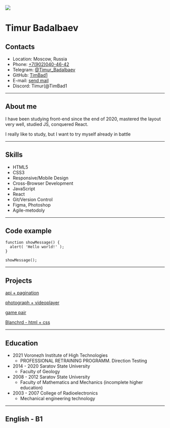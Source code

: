 ![](https://sun9-49.userapi.com/impg/CZgIKsq8CmFza5_dIKkS8dq480HBggcA5Z7NPA/d62nSqvCshY.jpg?size=1080x1034&quality=96&sign=5f46af709c4d43fd8ec8fbdc82c8c4dc&type=album)
# Timur Badalbaev

## Contacts
* Location: Moscow, Russia
* Phone: [+7(902)040-46-42](tel:+79020404642)
* Telegram: [@Timur_Badalbaev](https://t.me/Timur_Badalbaev)
* GitHub: [TimBad1](https://github.com/TimBad1)
* E-mail: [send mail](mailto:term1t88@mail.ru)
* Discord: Timur(@TimBad1

***
## About me
I have been studying front-end since the end of 2020, mastered the layout very well, studied JS, conquered React.
 
 I really like to study, but I want to try myself already in battle

***
## Skills
* HTML5
* CSS3
* Responsive/Mobile Design
* Cross-Browser Development
* JavaScript
* React
* Git/Version Control
* Figma, Photoshop
* Agile-metodoly

***
## Code example
```
function showMessage() {
  alert( 'Hello world!' );
}

showMessage();
```

***
## Projects
[api + pagination](https://timbad1.github.io/api)

[photograph + videoplayer](https://timbad1.github.io/portfolio-phorograph/portfolio-phorograph)


[game pair](https://timbad1.github.io/pair-game/)

[Blanchrd - html + css](https://timbad1.github.io/Blanchard)
***

## Education
* 2021 Voronezh Institute of High Technologies
    + PROFESSIONAL RETRAINING PROGRAMM. Direction Testing
* 2014 - 2020 Saratov State University
    + Faculty of Geology
* 2008 - 2012 Saratov State University
    + Faculty of Mathematics and Mechanics (incomplete higher education)
* 2003 - 2007 College of Radioelectronics
    + Mechanical engineering technology

***
## English - B1

